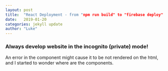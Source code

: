 ```yaml
---
layout: post
title:  "React Deployment - from "npm run build" to "firebase deploy"
date:   2019-01-20
categories: jekyll update
author: "Luke"
---
```


### Always develop website in the incognito (private) mode!

An error in the component might cause it to be not rendered on the
html, and I started to wonder where are the components.
